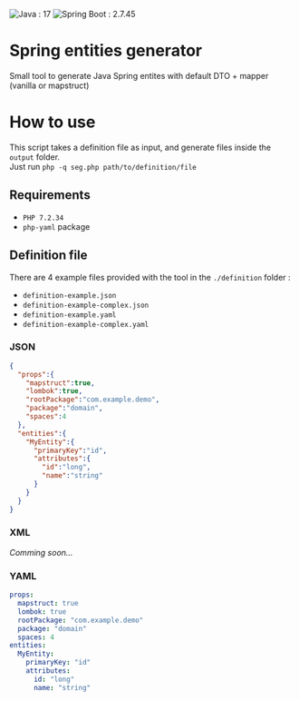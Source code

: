 <p>
<img alt="Java : 17" src="https://img.shields.io/badge/Java-17-green.svg" /> <img alt="Spring Boot : 2.7.45" src="https://img.shields.io/badge/Spring%20Boot-2.7.5-green.svg" />
</p>

# Spring entities generator
Small tool to generate Java Spring entites with default DTO + mapper (vanilla or mapstruct)

# How to use

This script takes a definition file as input, and generate files inside the `output` folder.<br />
Just run `php -q seg.php path/to/definition/file`

## Requirements
- `PHP 7.2.34`
- `php-yaml` package

## Definition file

There are 4 example files provided with the tool in the `./definition` folder :
- `definition-example.json`
- `definition-example-complex.json`
- `definition-example.yaml`
- `definition-example-complex.yaml`

### JSON
```json
{
  "props":{
    "mapstruct":true,
    "lombok":true,
    "rootPackage":"com.example.demo",
    "package":"domain",
    "spaces":4
  },
  "entities":{
    "MyEntity":{
      "primaryKey":"id",
      "attributes":{
        "id":"long",
        "name":"string"
      }
    }
  }
}
```

### XML

_Comming soon..._

### YAML

```yaml
props:
  mapstruct: true
  lombok: true
  rootPackage: "com.example.demo"
  package: "domain"
  spaces: 4
entities:
  MyEntity:
    primaryKey: "id"
    attributes:
      id: "long"
      name: "string"
```